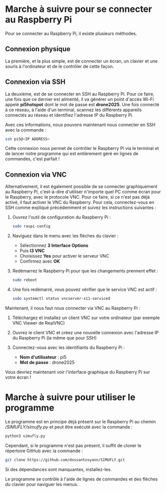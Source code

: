 # Marche à suivre pour se connecter au Raspberry Pi

Pour se connecter au Raspberry Pi, il existe plusieurs méthodes.

## Connexion physique

La première, et la plus simple, est de connecter un écran, un clavier et une souris à l'ordinateur et de le contrôler de cette façon.

## Connexion via SSH

La deuxième, est de se connecter en SSH au Raspberry Pi. Pour ce faire, une fois que ce dernier est alimenté, il va générer un point d'accès Wi-Fi appelé **pi5hotspot** dont le mot de passe est **drone2025**. Une fois connecté à ce réseau, à l'aide d'un terminal, scannez les différents appareils connectés au réseau et identifiez l'adresse IP du Raspberry Pi.

Avec ces informations, nous pouvons maintenant nous connecter en SSH avec la commande :

```bash
ssh pi5@<IP ADDRESS>
```

Cette connexion nous permet de contrôler le Raspberry Pi via le terminal et de lancer notre programme qui est entièrement géré en lignes de commandes, c'est parfait !

## Connexion via VNC

Alternativement, il est également possible de se connecter graphiquement au Raspberry Pi, c'est-à-dire d'utiliser n'importe quel PC comme écran pour le Raspberry, avec le protocole VNC. Pour ce faire, si ce n'est pas déjà activé, il faut activer le VNC du Raspberry. Pour cela, connectez-vous en SSH comme expliqué précédemment et suivez les instructions suivantes :

1. Ouvrez l'outil de configuration du Raspberry Pi :

   ```bash
   sudo raspi-config
   ```

2. Naviguez dans le menu avec les flèches du clavier :
   - Sélectionnez **3 Interface Options**
   - Puis **I3 VNC**
   - Choisissez **Yes** pour activer le serveur VNC
   - Confirmez avec **OK**

3. Redémarrez le Raspberry Pi pour que les changements prennent effet :

   ```bash
   sudo reboot
   ```

4. Une fois redémarré, vous pouvez vérifier que le service VNC est actif :

   ```bash
   sudo systemctl status vncserver-x11-serviced
   ```

Maintenant, il nous faut nous connecter via VNC au Raspberry Pi :

1. Téléchargez et installez un client VNC sur votre ordinateur (par exemple VNC Viewer de RealVNC)

2. Ouvrez le client VNC et créez une nouvelle connexion avec l'adresse IP du Raspberry Pi (la même que pour SSH)

3. Connectez-vous avec les identifiants du Raspberry Pi :
   - **Nom d'utilisateur** : pi5
   - **Mot de passe** : drone2025

Vous devriez maintenant voir l'interface graphique du Raspberry Pi sur votre écran !


###

# Marche à suivre pour utiliser le programme

Le programme est en principe déjà présent sur le Raspberry Pi au chemin _/SIMUFLY/simufly.py_ et peut être exécuté avec la commande :

```bash
python3 simufly.py
```

Cependant, si le programme n'est pas présent, il suffit de cloner le répertoire GitHub avec la commande : 

```bash
git clone https://github.com/dossantosyann/SIMUFLY.git
```

Si des dépendances sont manquantes, installez-les.

Le programme se contrôle à l'aide de lignes de commandes et des flèches du clavier pour naviguer les menus.

